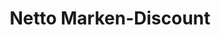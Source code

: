 ---
title: "Netto Marken-Discount"
url: /koeln/netto-marken-discount-muehlenstrasse/
shop: Supermarkt
---